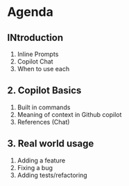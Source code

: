 # Agenda

## INtroduction
1. Inline Prompts
1. Copilot Chat
1. When to use each

## 2. Copilot Basics
1. Built in commands
1. Meaning of context in Github copilot
1. References (Chat)

## 3. Real world usage

1. Adding a feature
1. Fixing a bug
1. Adding tests/refactoring
